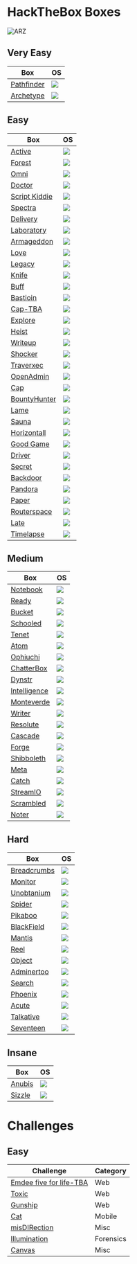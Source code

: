 # HackTheBox Boxes

![ARZ](https://www.hackthebox.eu/badge/image/283411)

## Very Easy
Box                                                                                                              | OS
---                                                                                                              | ---       
[Pathfinder](https://github.com/AbdullahRizwan101/CTF-Writeups/blob/master/HackTheBox/Pathfinder.md)             | <img src="https://i.imgur.com/8SPmSeo.gif"/>
[Archetype](https://github.com/AbdullahRizwan101/CTF-Writeups/blob/master/HackTheBox/Archetype.md)               | <img src="https://i.imgur.com/8SPmSeo.gif"/>

## Easy

Box                                                                                                              | OS
---                                                                                                              | ---       
[Active](https://github.com/AbdullahRizwan101/CTF-Writeups/blob/master/HackTheBox/Active.md)                     | <img src="https://i.imgur.com/8SPmSeo.gif"/>
[Forest](https://github.com/AbdullahRizwan101/CTF-Writeups/blob/master/HackTheBox/Forest.md)                     |  <img src="https://i.imgur.com/8SPmSeo.gif"/>
[Omni](https://github.com/AbdullahRizwan101/CTF-Writeups/blob/master/HackTheBox/Omni.md)                         | <img src="https://i.imgur.com/8SPmSeo.gif"/>
[Doctor](https://github.com/AbdullahRizwan101/CTF-Writeups/blob/master/HackTheBox/Doctor.md)                     | <img src= "https://i.imgur.com/hZoovNY.png"/>
[Script Kiddie](https://github.com/AbdullahRizwan101/CTF-Writeups/blob/master/HackTheBox/Script_Kiddie.md)       | <img src="https://i.imgur.com/hZoovNY.png"/>
[Spectra](https://github.com/AbdullahRizwan101/CTF-Writeups/blob/master/HackTheBox/Spectra.md)                   | <img src="https://i.imgur.com/hZoovNY.png"/>
[Delivery](https://github.com/AbdullahRizwan101/CTF-Writeups/blob/master/HackTheBox/Deilvery.md)                 | <img src="https://i.imgur.com/hZoovNY.png"/> 
[Laboratory](https://github.com/AbdullahRizwan101/CTF-Writeups/blob/master/HackTheBox/Laboratory.md)             | <img src="https://i.imgur.com/hZoovNY.png"/> 
[Armageddon](https://github.com/AbdullahRizwan101/CTF-Writeups/blob/master/HackTheBox/Armageddon.md)             | <img src="https://i.imgur.com/hZoovNY.png"/>
[Love](https://github.com/AbdullahRizwan101/CTF-Writeups/blob/master/HackTheBox/Love.md)                         | <img src="https://i.imgur.com/8SPmSeo.gif"/>
[Legacy](https://github.com/AbdullahRizwan101/CTF-Writeups/blob/master/HackTheBox/Legacy.md)                     | <img src="https://i.imgur.com/8SPmSeo.gif"/>
[Knife](https://github.com/AbdullahRizwan101/CTF-Writeups/blob/master/HackTheBox/Knife.md)                       | <img src="https://i.imgur.com/hZoovNY.png"/>
[Buff](https://github.com/AbdullahRizwan101/CTF-Writeups/blob/master/HackTheBox/Buff.md)                         | <img src="https://i.imgur.com/8SPmSeo.gif"/>
[Bastioin](https://github.com/AbdullahRizwan101/CTF-Writeups/blob/master/HackTheBox/Bastion.md)                  | <img src="https://i.imgur.com/8SPmSeo.gif"/>
[Cap-TBA](https://github.com/AbdullahRizwan101/CTF-Writeups/blob/master/HackTheBox/Cap.md)                           | <img src="https://i.imgur.com/hZoovNY.png"/>
[Explore](https://github.com/AbdullahRizwan101/CTF-Writeups/blob/master/HackTheBox/Explore.md)              | <img src="https://i.imgur.com/eZSccPd.png"/>
[Heist](https://github.com/AbdullahRizwan101/CTF-Writeups/blob/master/HackTheBox/Heist.md)                   | <img src="https://i.imgur.com/8SPmSeo.gif"/>
[Writeup](https://github.com/AbdullahRizwan101/CTF-Writeups/blob/master/HackTheBox/Writeup.md)                 | <img src="https://i.imgur.com/hZoovNY.png"/>
[Shocker](https://github.com/AbdullahRizwan101/CTF-Writeups/blob/master/HackTheBox/Shocker.md)                 | <img src="https://i.imgur.com/hZoovNY.png"/>
[Traverxec](https://github.com/AbdullahRizwan101/CTF-Writeups/blob/master/HackTheBox/Traverxec.md)             | <img src="https://i.imgur.com/hZoovNY.png"/>
[OpenAdmin](https://github.com/AbdullahRizwan101/CTF-Writeups/blob/master/HackTheBox/OpenAdmin.md)             | <img src="https://i.imgur.com/hZoovNY.png"/>
[Cap](https://github.com/AbdullahRizwan101/CTF-Writeups/blob/master/HackTheBox/Cap.md)                         | <img src="https://i.imgur.com/hZoovNY.png"/>
[BountyHunter](https://github.com/AbdullahRizwan101/CTF-Writeups/blob/master/HackTheBox/BountyHunter.md)       | <img src="https://i.imgur.com/hZoovNY.png"/>
[Lame](https://github.com/AbdullahRizwan101/CTF-Writeups/blob/master/HackTheBox/Lame.md)                       | <img src="https://i.imgur.com/hZoovNY.png"/>
[Sauna](https://github.com/AbdullahRizwan101/CTF-Writeups/blob/master/HackTheBox/Sauna.md)                     | <img src="https://i.imgur.com/8SPmSeo.gif"/>
[Horizontall](https://github.com/AbdullahRizwan101/CTF-Writeups/blob/master/HackTheBox/Horizontall.md)         | <img src="https://i.imgur.com/hZoovNY.png"/>
[Good Game](https://github.com/AbdullahRizwan101/CTF-Writeups/blob/master/HackTheBox/GoodGame.md)              | <img src="https://i.imgur.com/hZoovNY.png"/>
[Driver](https://github.com/AbdullahRizwan101/CTF-Writeups/blob/master/HackTheBox/Driver.md)                   | <img src="https://i.imgur.com/8SPmSeo.gif"/>
[Secret](https://github.com/AbdullahRizwan101/CTF-Writeups/blob/master/HackTheBox/Secret.md)                   | <img src="https://i.imgur.com/hZoovNY.png"/>
[Backdoor](https://github.com/AbdullahRizwan101/CTF-Writeups/blob/master/HackTheBox/Backdoor.md)               | <img src="https://i.imgur.com/hZoovNY.png"/>
[Pandora](https://github.com/AbdullahRizwan101/CTF-Writeups/blob/master/HackTheBox/Pandora.md)                 | <img src="https://i.imgur.com/hZoovNY.png"/>
[Paper](https://github.com/AbdullahRizwan101/CTF-Writeups/blob/master/HackTheBox/Paper.md)                     | <img src="https://i.imgur.com/hZoovNY.png"/>
[Routerspace](https://github.com/AbdullahRizwan101/CTF-Writeups/blob/master/HackTheBox/Routerspace.md)         | <img src="https://i.imgur.com/hZoovNY.png"/>
[Late](https://github.com/AbdullahRizwan101/CTF-Writeups/blob/master/HackTheBox/Late.md)                       | <img src="https://i.imgur.com/hZoovNY.png"/>
[Timelapse](https://github.com/AbdullahRizwan101/CTF-Writeups/blob/master/HackTheBox/Timelapse.md)             | <img src="https://i.imgur.com/8SPmSeo.gif"/>
## Medium
Box                                                                                                              | OS
---                                                                                                              | ---
[Notebook](https://github.com/AbdullahRizwan101/CTF-Writeups/blob/master/HackTheBox/Notebook.md)                 | <img src="https://i.imgur.com/hZoovNY.png"/>
[Ready](https://github.com/AbdullahRizwan101/CTF-Writeups/blob/master/HackTheBox/Ready.md)                       | <img src="https://i.imgur.com/hZoovNY.png"/>
[Bucket](https://github.com/AbdullahRizwan101/CTF-Writeups/blob/master/HackTheBox/Bucket.md)                     | <img src="https://i.imgur.com/hZoovNY.png"/>
[Schooled](https://github.com/AbdullahRizwan101/CTF-Writeups/blob/master/HackTheBox/Schooled.md)                 | <img src="https://i.imgur.com/hZoovNY.png"/>
[Tenet](https://github.com/AbdullahRizwan101/CTF-Writeups/blob/master/HackTheBox/Tenet.md)                       | <img src="https://i.imgur.com/hZoovNY.png"/>
[Atom](https://github.com/AbdullahRizwan101/CTF-Writeups/blob/master/HackTheBox/Atom.md)                         | <img src="https://i.imgur.com/8SPmSeo.gif"/>
[Ophiuchi](https://github.com/AbdullahRizwan101/CTF-Writeups/blob/master/HackTheBox/Ophiuchi.md)                 | <img src="https://i.imgur.com/hZoovNY.png"/>
[ChatterBox](https://github.com/AbdullahRizwan101/CTF-Writeups/blob/master/HackTheBox/Chatterbox.md)             | <img src="https://i.imgur.com/8SPmSeo.gif"/>
[Dynstr](https://github.com/AbdullahRizwan101/CTF-Writeups/blob/master/HackTheBox/Dynstr.md)                     | <img src="https://i.imgur.com/hZoovNY.png"/>
[Intelligence](https://github.com/AbdullahRizwan101/CTF-Writeups/blob/master/HackTheBox/Intelligence.md)         | <img src="https://i.imgur.com/8SPmSeo.gif"/>
[Monteverde](https://github.com/AbdullahRizwan101/CTF-Writeups/blob/master/HackTheBox/Monteverde.md)             | <img src="https://i.imgur.com/8SPmSeo.gif"/>
[Writer](https://github.com/AbdullahRizwan101/CTF-Writeups/blob/master/HackTheBox/Writer.md)                     | <img src="https://i.imgur.com/hZoovNY.png"/>
[Resolute](https://github.com/AbdullahRizwan101/CTF-Writeups/blob/master/HackTheBox/Resolute.md)                 | <img src="https://i.imgur.com/8SPmSeo.gif"/>
[Cascade](https://github.com/AbdullahRizwan101/CTF-Writeups/blob/master/HackTheBox/Cascade.md)                   | <img src="https://i.imgur.com/8SPmSeo.gif"/>
[Forge](https://github.com/AbdullahRizwan101/CTF-Writeups/blob/master/HackTheBox/Forge.md)                       | <img src="https://i.imgur.com/hZoovNY.png"/>
[Shibboleth](https://github.com/AbdullahRizwan101/CTF-Writeups/blob/master/HackTheBox/Shibboleth.md)             | <img src="https://i.imgur.com/hZoovNY.png"/>
[Meta](https://github.com/AbdullahRizwan101/CTF-Writeups/blob/master/HackTheBox/Meta.md)                         | <img src="https://i.imgur.com/hZoovNY.png"/>
[Catch](https://github.com/AbdullahRizwan101/CTF-Writeups/blob/master/HackTheBox/Catch.md)                       | <img src="https://i.imgur.com/hZoovNY.png"/>
[StreamIO](https://github.com/AbdullahRizwan101/CTF-Writeups/blob/master/HackTheBox/StreamIO.md)                 | <img src="https://i.imgur.com/8SPmSeo.gif"/>
[Scrambled](https://github.com/AbdullahRizwan101/CTF-Writeups/blob/master/HackTheBox/Scrambled.md)               | <img src="https://i.imgur.com/8SPmSeo.gif"/>
[Noter](https://github.com/AbdullahRizwan101/CTF-Writeups/blob/master/HackTheBox/Noter.md)                       | <img src="https://i.imgur.com/hZoovNY.png"/>
## Hard

Box                                                                                                              | OS
---                                                                                                              | ---       
[Breadcrumbs](https://github.com/AbdullahRizwan101/CTF-Writeups/blob/master/HackTheBox/Breadcrumbs.md)           | <img src="https://i.imgur.com/8SPmSeo.gif"/>
[Monitor](https://github.com/AbdullahRizwan101/CTF-Writeups/blob/master/HackTheBox/Monitor.md)               | <img src= "https://i.imgur.com/hZoovNY.png"/>
[Unobtanium](https://github.com/AbdullahRizwan101/CTF-Writeups/blob/master/HackTheBox/Unobtainium.md)            | <img src= "https://i.imgur.com/hZoovNY.png"/>
[Spider](https://github.com/AbdullahRizwan101/CTF-Writeups/blob/master/HackTheBox/Spider.md)                     | <img src= "https://i.imgur.com/hZoovNY.png"/>
[Pikaboo](https://github.com/AbdullahRizwan101/CTF-Writeups/blob/master/HackTheBox/Pikaboo.md)                   | <img src= "https://i.imgur.com/hZoovNY.png"/>
[BlackField](https://github.com/AbdullahRizwan101/CTF-Writeups/blob/master/HackTheBox/BlackField.md)             | <img src="https://i.imgur.com/8SPmSeo.gif"/>
[Mantis](https://github.com/AbdullahRizwan101/CTF-Writeups/blob/master/HackTheBox/Mantis.md)                     | <img src="https://i.imgur.com/8SPmSeo.gif"/>
[Reel](https://github.com/AbdullahRizwan101/CTF-Writeups/blob/master/HackTheBox/Reel.md)                         | <img src="https://i.imgur.com/8SPmSeo.gif"/>
[Object](https://github.com/AbdullahRizwan101/CTF-Writeups/blob/master/HackTheBox/Object.md)                     | <img src="https://i.imgur.com/8SPmSeo.gif"/>
[Adminertoo](https://github.com/AbdullahRizwan101/CTF-Writeups/blob/master/HackTheBox/Adminertoo.md)             | <img src= "https://i.imgur.com/hZoovNY.png"/>
[Search](https://github.com/AbdullahRizwan101/CTF-Writeups/blob/master/HackTheBox/Search.md)                     | <img src="https://i.imgur.com/8SPmSeo.gif"/>
[Phoenix](https://github.com/AbdullahRizwan101/CTF-Writeups/blob/master/HackTheBox/Phoenix.md)                   | <img src= "https://i.imgur.com/hZoovNY.png"/>
[Acute](https://github.com/AbdullahRizwan101/CTF-Writeups/blob/master/HackTheBox/Acute.md)                       | <img src="https://i.imgur.com/8SPmSeo.gif"/>
[Talkative](https://github.com/AbdullahRizwan101/CTF-Writeups/blob/master/HackTheBox/Talkative.md)               | <img src= "https://i.imgur.com/hZoovNY.png"/>
[Seventeen](https://github.com/AbdullahRizwan101/CTF-Writeups/blob/master/HackTheBox/Seventeen.md)               | <img src= "https://i.imgur.com/hZoovNY.png"/>

## Insane

Box                                                                                                              | OS
---                                                                                                              | ---       
[Anubis](https://github.com/AbdullahRizwan101/CTF-Writeups/blob/master/HackTheBox/Anubis.md)                     |<img src="https://i.imgur.com/8SPmSeo.gif"/>
[Sizzle](https://github.com/AbdullahRizwan101/CTF-Writeups/blob/master/HackTheBox/Sizzle.md)                     |<img src="https://i.imgur.com/8SPmSeo.gif"/>

# Challenges

## Easy

Challenge                                                                                                        |Category
---                                                                                                              | ---       
[Emdee five for life-TBA](https://github.com/AbdullahRizwan101/CTF-Writeups/blob/master/HackTheBox/MD5-4-life.md)    | Web
[Toxic](https://github.com/AbdullahRizwan101/CTF-Writeups/blob/master/HackTheBox/Toxic.md)                           | Web
[Gunship](https://github.com/AbdullahRizwan101/CTF-Writeups/blob/master/HackTheBox/Gunship.md)                       | Web
[Cat](https://github.com/AbdullahRizwan101/CTF-Writeups/blob/master/HackTheBox/Cat.md)                               | Mobile                 
[misDIRection](https://github.com/AbdullahRizwan101/CTF-Writeups/blob/master/HackTheBox/misDIRection.md)             | Misc
[Illumination](https://github.com/AbdullahRizwan101/CTF-Writeups/blob/master/HackTheBox/Illumination.md)             | Forensics
[Canvas](https://github.com/AbdullahRizwan101/CTF-Writeups/blob/master/HackTheBox/Canvas.md)                         | Misc
